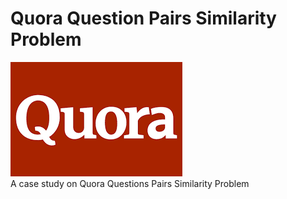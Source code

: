 # Quora Question Pairs Similarity Problem
![](/Images/icon.png)<br>
A case study on Quora Questions Pairs Similarity Problem
